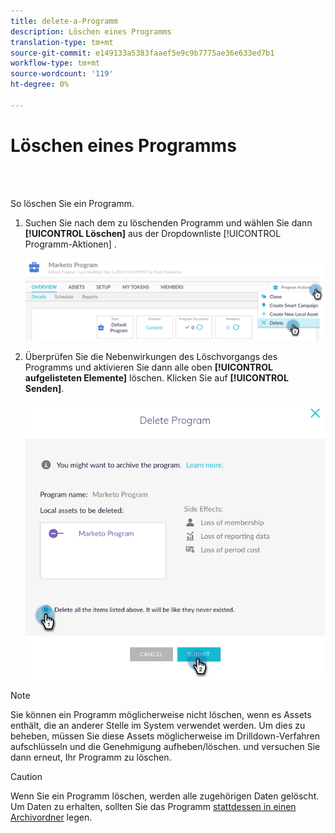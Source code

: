 ```yaml
---
title: delete-a-Programm
description: Löschen eines Programms
translation-type: tm+mt
source-git-commit: e149133a5383faaef5e9c9b7775ae36e633ed7b1
workflow-type: tm+mt
source-wordcount: '119'
ht-degree: 0%

---
```



# Löschen eines Programms

<br> 

So löschen Sie ein Programm.

1. Suchen Sie nach dem zu löschenden Programm und wählen Sie dann **[!UICONTROL Löschen]** aus der Dropdownliste [!UICONTROL Programm-Aktionen] .

   ![Bild eins](/help/sky/assets/programs/delete-a-program/delete-a-program-1.png)

1. Überprüfen Sie die Nebenwirkungen des Löschvorgangs des Programms und aktivieren Sie dann alle oben **[!UICONTROL aufgelisteten Elemente]** löschen. Klicken Sie auf **[!UICONTROL Senden]**.

   ![Bild zwei](/help/sky/assets/programs/delete-a-program/delete-a-program-2.png)

>[!NOTE]
>
>Sie können ein Programm möglicherweise nicht löschen, wenn es Assets enthält, die an anderer Stelle im System verwendet werden. Um dies zu beheben, müssen Sie diese Assets möglicherweise im Drilldown-Verfahren aufschlüsseln und die Genehmigung aufheben/löschen. und versuchen Sie dann erneut, Ihr Programm zu löschen.

>[!CAUTION]
>
>Wenn Sie ein Programm löschen, werden alle zugehörigen Daten gelöscht. Um Daten zu erhalten, sollten Sie das Programm [stattdessen in einen Archivordner](/help/sky/archive-a-program.md) legen.
